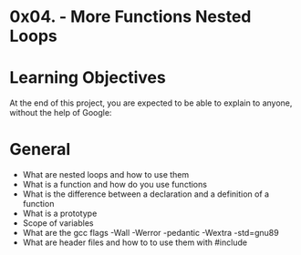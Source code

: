 # 0x04. - More Functions Nested Loops

# Learning Objectives

At the end of this project, you are expected to be able to explain to anyone, without the help of Google:

# General

+ What are nested loops and how to use them
+ What is a function and how do you use functions
+ What is the difference between a declaration and a definition of a function
+ What is a prototype
+ Scope of variables
+ What are the gcc flags -Wall -Werror -pedantic -Wextra -std=gnu89
+ What are header files and how to to use them with #include

